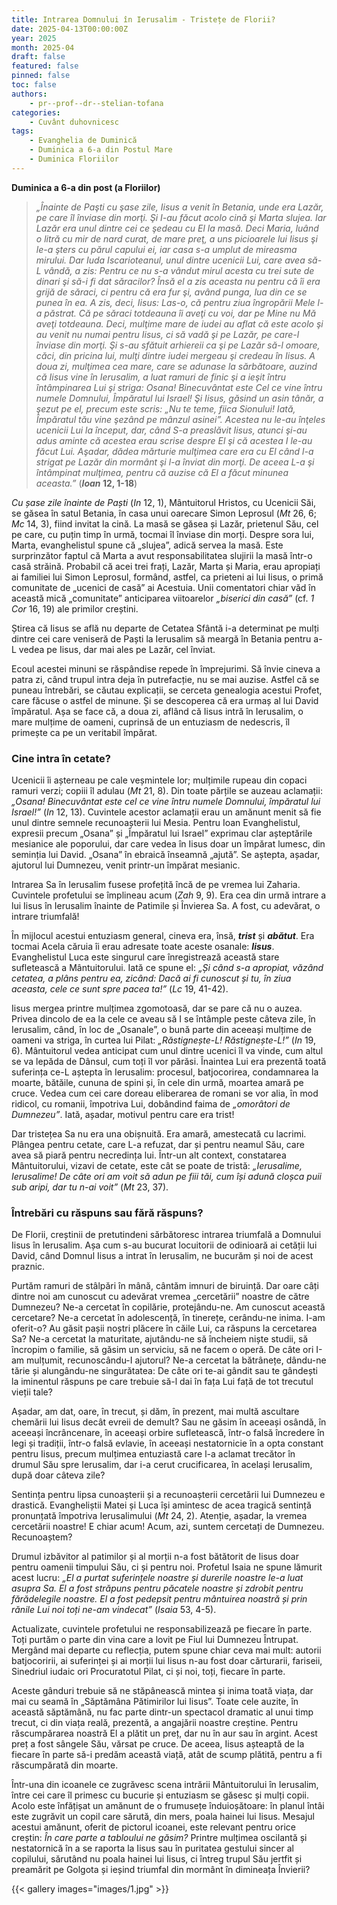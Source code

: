 ```yaml
---
title: Intrarea Domnului în Ierusalim - Tristețe de Florii?
date: 2025-04-13T00:00:00Z
year: 2025
month: 2025-04
draft: false
featured: false
pinned: false
toc: false
authors:
    - pr--prof--dr--stelian-tofana
categories:
    - Cuvânt duhovnicesc
tags:
    - Evanghelia de Duminică
    - Duminica a 6-a din Postul Mare
    - Duminica Floriilor
---
```

**Duminica a 6-a din post (a Floriilor)**

> _„Înainte de Paşti cu şase zile, Iisus a venit în Betania, unde era Lazăr, pe care îl înviase din morţi. Şi I-au făcut acolo cină şi Marta slujea. Iar Lazăr era unul dintre cei ce şedeau cu El la masă. Deci Maria, luând o litră cu mir de nard curat, de mare preţ, a uns picioarele lui Iisus şi le-a şters cu părul capului ei, iar casa s-a umplut de mireasma mirului. Dar Iuda Iscarioteanul, unul dintre ucenicii Lui, care avea să-L vândă, a zis: Pentru ce nu s-a vândut mirul acesta cu trei sute de dinari şi să-i fi dat săracilor? Însă el a zis aceasta nu pentru că îi era grijă de săraci, ci pentru că era fur şi, având punga, lua din ce se punea în ea. A zis, deci, Iisus: Las-o, că pentru ziua îngropării Mele l-a păstrat. Că pe săraci totdeauna îi aveţi cu voi, dar pe Mine nu Mă aveţi totdeauna. Deci, mulţime mare de iudei au aflat că este acolo şi au venit nu numai pentru Iisus, ci să vadă şi pe Lazăr, pe care-l înviase din morţi. Şi s-au sfătuit arhiereii ca şi pe Lazăr să-l omoare, căci, din pricina lui, mulţi dintre iudei mergeau şi credeau în Iisus. A doua zi, mulţimea cea mare, care se adunase la sărbătoare, auzind că Iisus vine în Ierusalim, a luat ramuri de finic şi a ieşit întru întâmpinarea Lui şi striga: Osana! Binecuvântat este Cel ce vine întru numele Domnului, Împăratul lui Israel! Şi Iisus, găsind un asin tânăr, a şezut pe el, precum este scris: „Nu te teme, fiica Sionului! Iată, Împăratul tău vine şezând pe mânzul asinei”. Acestea nu le-au înţeles ucenicii Lui la început, dar, când S-a preaslăvit Iisus, atunci şi-au adus aminte că acestea erau scrise despre El şi că acestea I le-au făcut Lui. Aşadar, dădea mărturie mulţimea care era cu El când l-a strigat pe Lazăr din mormânt şi l-a înviat din morţi. De aceea L-a şi întâmpinat mulţimea, pentru că auzise că El a făcut minunea aceasta.”_ (**_Ioan_ 12, 1-18**)

_Cu șase zile înainte de Paști_ (_In_ 12, 1), Mântuitorul Hristos, cu Ucenicii Săi, se găsea în satul Betania, în casa unui oarecare Simon Leprosul (_Mt_ 26, 6; _Mc_ 14, 3), fiind invitat la cină. La masă se găsea și Lazăr, prietenul Său, cel pe care, cu puțin timp în urmă, tocmai îl înviase din morți. Despre sora lui, Marta, evanghelistul spune că „slujea”, adică servea la masă. Este surprinzător faptul că Marta a avut responsabilitatea slujirii la masă într-o casă străină. Probabil că acei trei frați, Lazăr, Marta și Maria, erau apropiați ai familiei lui Simon Leprosul, formând, astfel, ca prieteni ai lui Iisus, o primă comunitate de „ucenici de casă” ai Acestuia. Unii comentatori chiar văd în această mică „comunitate” anticiparea viitoarelor _„biserici din casă”_ (cf. _1 Cor_ 16, 19) ale primilor creștini.

Știrea că Iisus se află nu departe de Cetatea Sfântă i-a determinat pe mulți dintre cei care veniseră de Paști la Ierusalim să meargă în Betania pentru a-L vedea pe Iisus, dar mai ales pe Lazăr, cel înviat.

Ecoul acestei minuni se răspândise repede în împrejurimi. Să învie cineva a patra zi, când trupul intra deja în putrefacție, nu se mai auzise. Astfel că se puneau întrebări, se căutau explicații, se cerceta genealogia acestui Profet, care făcuse o astfel de minune. Și se descoperea că era urmaș al lui David împăratul. Așa se face că, a doua zi, aflând că Iisus intră în Ierusalim, o mare mulțime de oameni, cuprinsă de un entuziasm de nedescris, îl primește ca pe un veritabil împărat.

### Cine intra în cetate?

Ucenicii îi așterneau pe cale veșmintele lor; mulțimile rupeau din copaci ramuri verzi; copiii îl adulau (_Mt_ 21, 8). Din toate părțile se auzeau aclamații: _„Osana! Binecuvântat este cel ce vine întru numele Domnului, împăratul lui Israel!”_ (_In_ 12, 13). Cuvintele acestor aclamații erau un amănunt menit să fie unul dintre semnele recunoașterii lui Mesia. Pentru Ioan Evanghelistul, expresii precum „Osana” și „Împăratul lui Israel” exprimau clar așteptările mesianice ale poporului, dar care vedea în Iisus doar un împărat lumesc, din seminția lui David. „Osana” în ebraică înseamnă „ajută”. Se aștepta, așadar, ajutorul lui Dumnezeu, venit printr-un împărat mesianic.

Intrarea Sa în Ierusalim fusese profețită încă de pe vremea lui Zaharia. Cuvintele profetului se împlineau acum (_Zah_ 9, 9). Era cea din urmă intrare a lui Iisus în Ierusalim înainte de Patimile și Învierea Sa. A fost, cu adevărat, o intrare triumfală!

În mijlocul acestui entuziasm general, cineva era, însă, ***trist*** și ***abătut***. Era tocmai Acela căruia îi erau adresate toate aceste osanale: ***Iisus***. Evanghelistul Luca este singurul care înregistrează această stare sufletească a Mântuitorului. Iată ce spune el: _„Și când s-a apropiat, văzând cetatea, a plâns pentru ea, zicând: Dacă ai fi cunoscut și tu, în ziua aceasta, cele ce sunt spre pacea ta!”_ (_Lc_ 19, 41-42).

Iisus mergea printre mulțimea zgomotoasă, dar se pare că nu o auzea. Privea dincolo de ea la cele ce aveau să I se întâmple peste câteva zile, în Ierusalim, când, în loc de „Osanale”, o bună parte din aceeași mulțime de oameni va striga, în curtea lui Pilat: _„Răstignește-L! Răstignește-L!”_ (_In_ 19, 6). Mântuitorul vedea anticipat cum unul dintre ucenici îl va vinde, cum altul se va lepăda de Dânsul, cum toți îl vor părăsi. Înaintea Lui era prezentă toată suferința ce-L aștepta în Ierusalim: procesul, batjocorirea, condamnarea la moarte, bătăile, cununa de spini și, în cele din urmă, moartea amară pe cruce. Vedea cum cei care doreau eliberarea de romani se vor alia, în mod ridicol, cu romanii, împotriva Lui, dobândind faima de _„omorâtori de Dumnezeu”_. Iată, așadar, motivul pentru care era trist!

Dar tristețea Sa nu era una obișnuită. Era amară, amestecată cu lacrimi. Plângea pentru cetate, care L-a refuzat, dar și pentru neamul Său, care avea să piară pentru necredința lui. Într-un alt context, constatarea Mântuitorului, vizavi de cetate, este cât se poate de tristă: _„Ierusalime, Ierusalime! De câte ori am voit să adun pe fiii tăi, cum își adună cloșca puii sub aripi, dar tu n-ai voit”_ (_Mt_ 23, 37).

### Întrebări cu răspuns sau fără răspuns?

De Florii, creștinii de pretutindeni sărbătoresc intrarea triumfală a Domnului Iisus în Ierusalim. Așa cum s-au bucurat locuitorii de odinioară ai cetății lui David, când Domnul Iisus a intrat în Ierusalim, ne bucurăm și noi de acest praznic.

Purtăm ramuri de stâlpări în mână, cântăm imnuri de biruință. Dar oare câți dintre noi am cunoscut cu adevărat vremea „cercetării” noastre de către Dumnezeu? Ne-a cercetat în copilărie, protejându-ne. Am cunoscut această cercetare? Ne-a cercetat în adolescență, în tinerețe, cerându-ne inima. I-am oferit-o? Au găsit pașii noștri plăcere în căile Lui, ca răspuns la cercetarea Sa? Ne-a cercetat la maturitate, ajutându-ne să încheiem niște studii, să încropim o familie, să găsim un serviciu, să ne facem o operă. De câte ori I-am mulțumit, recunoscându-I ajutorul? Ne-a cercetat la bătrânețe, dându-ne tărie și alungându-ne singurătatea: De câte ori te-ai gândit sau te gândești la iminentul răspuns pe care trebuie să-l dai în fața Lui față de tot trecutul vieții tale?

Așadar, am dat, oare, în trecut, și dăm, în prezent, mai multă ascultare chemării lui Iisus decât evreii de demult? Sau ne găsim în aceeași osândă, în aceeași încrâncenare, în aceeași orbire sufletească, într-o falsă încredere în legi și tradiții, într-o falsă evlavie, în aceeași nestatornicie în a opta constant pentru Iisus, precum mulțimea entuziastă care l-a aclamat trecător în drumul Său spre Ierusalim, dar i-a cerut crucificarea, în același Ierusalim, după doar câteva zile?

Sentința pentru lipsa cunoașterii și a recunoașterii cercetării lui Dumnezeu e drastică. Evangheliștii Matei și Luca își amintesc de acea tragică sentință pronunțată împotriva Ierusalimului (_Mt_ 24, 2). Atenție, așadar, la vremea cercetării noastre! E chiar acum! Acum, azi, suntem cercetați de Dumnezeu. Recunoaștem?

Drumul izbăvitor al patimilor și al morții n-a fost bătătorit de Iisus doar pentru oamenii timpului Său, ci și pentru noi. Profetul Isaia ne spune lămurit acest lucru: _„El a purtat suferințele noastre și durerile noastre le-a luat asupra Sa. El a fost străpuns pentru păcatele noastre și zdrobit pentru fărădelegile noastre. El a fost pedepsit pentru mântuirea noastră și prin rănile Lui noi toți ne-am vindecat”_ (_Isaia_ 53, 4-5).

Actualizate, cuvintele profetului ne responsabilizează pe fiecare în parte. Toți purtăm o parte din vina care a lovit pe Fiul lui Dumnezeu Întrupat. Mergând mai departe cu reflecția, putem spune chiar ceva mai mult: autorii batjocoririi, ai suferinței și ai morții lui Iisus n-au fost doar cărturarii, fariseii, Sinedriul iudaic ori Procuratotul Pilat, ci și noi, toți, fiecare în parte.

Aceste gânduri trebuie să ne stăpânească mintea și inima toată viața, dar mai cu seamă în „Săptămâna Pătimirilor lui Iisus”. Toate cele auzite, în această săptămână, nu fac parte dintr-un spectacol dramatic al unui timp trecut, ci din viața reală, prezentă, a angajării noastre creștine. Pentru răscumpărarea noastră El a plătit un preț, dar nu în aur sau în argint. Acest preț a fost sângele Său, vărsat pe cruce. De aceea, Iisus așteaptă de la fiecare în parte să-i predăm această viață, atât de scump plătită, pentru a fi răscumpărată din moarte.

Într-una din icoanele ce zugrăvesc scena intrării Mântuitorului în Ierusalim, între cei care îl primesc cu bucurie și entuziasm se găsesc și mulți copii. Acolo este înfățișat un amănunt de o frumusețe înduioșătoare: în planul întâi este zugrăvit un copil care sărută, din mers, poala hainei lui Iisus. Mesajul acestui amănunt, oferit de pictorul icoanei, este relevant pentru orice creștin: _În care parte a tabloului ne găsim?_ Printre mulțimea oscilantă și nestatornică în a se raporta la Iisus sau în puritatea gestului sincer al copilului, sărutând nu poala hainei lui Iisus, ci întreg trupul Său jertfit și preamărit pe Golgota și ieșind triumfal din mormânt în dimineața Învierii?

{{< gallery images="images/1.jpg" >}}
